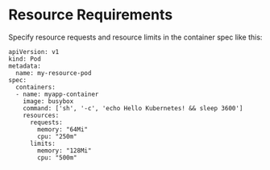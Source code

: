 # Resource Requirements
Specify resource requests and resource limits in the container spec like this:
```
apiVersion: v1
kind: Pod
metadata:
  name: my-resource-pod
spec:
  containers:
  - name: myapp-container
    image: busybox
    command: ['sh', '-c', 'echo Hello Kubernetes! && sleep 3600']
    resources:
      requests:
        memory: "64Mi"
        cpu: "250m"
      limits:
        memory: "128Mi"
        cpu: "500m"
```